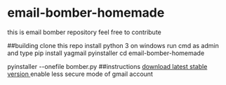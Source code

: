 # email-bomber-homemade
this is email bomber repository feel free to contribute

##building 
clone this repo 
install python 3 on windows 
run cmd as admin and type
pip install yagmail pyinstaller 
cd email-bomber-homemade

 pyinstaller --onefile bomber.py 
 ##instructions 
 <a href="https://github.com/hacker24by7/email-bomber-homemade/releases/download/1.0.1/bomber.exe"> 
 download latest stable version 
 </a>
 enable less secure mode of gmail account 
 



